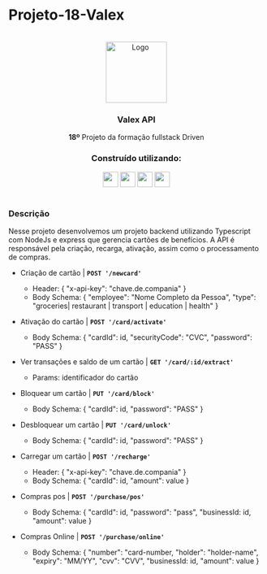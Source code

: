 # Projeto-18-Valex
<div id="top"></div>
<!-- PROJECT LOGO -->
<br />
<div align="center">
    <img src="https://user-images.githubusercontent.com/80592317/188508152-5ca92282-78c3-45e8-8a86-e32758f49128.png" alt="Logo" width="120">

<h3 align="center">Valex API</h3>
  <p align="center">
   <strong>18º</strong> Projeto da formação fullstack Driven
</div>

<div align="center">
  <h3 align="center">Construído utilizando:</h3>


  <img src="https://img.shields.io/badge/PostgreSQL-316192?style=for-the-badge&logo=postgresql&logoColor=white" height="30px"/>
  <img src="https://img.shields.io/badge/TypeScript-007ACC?style=for-the-badge&logo=typescript&logoColor=white" height="30px"/>
  <img src="https://img.shields.io/badge/Node.js-43853D?style=for-the-badge&logo=node.js&logoColor=white" height="30px"/>  
  <img src="https://img.shields.io/badge/Express.js-404D59?style=for-the-badge&logo=express.js&logoColor=white" height="30px"/>  
</div>

#

### Descrição

Nesse projeto desenvolvemos um projeto backend utilizando Typescript com NodeJs e express que gerencia cartões de benefícios.
A API é responsável pela criação, recarga, ativação, assim como o processamento de compras.

  - Criação de cartão | **```POST '/newcard'```**
    - Header: { "x-api-key": "chave.de.compania" }
    - Body Schema: { "employee": "Nome Completo da Pessoa", "type": "groceries| restaurant | transport | education | health" }
    
  - Ativação do cartão | **```POST '/card/activate'```**
    - Body Schema: { "cardId": id, "securityCode": "CVC", "password": "PASS" }
  
  - Ver transações e saldo de um cartão | **```GET '/card/:id/extract'```**
    - Params: identificador do cartão
  
  - Bloquear um cartão | **```PUT '/card/block'```**
    - Body Schema: { "cardId": id, "password": "PASS" }
    
  - Desbloquear um cartão | **```PUT '/card/unlock'```**
    - Body Schema: { "cardId": id, "password": "PASS" }
  
  - Carregar um cartão  | **```POST '/recharge'```**
    - Header: { "x-api-key": "chave.de.compania" }
    - Body Schema: { "cardId": id, "amount": value }
  
  - Compras pos | **```POST '/purchase/pos'```**
    - Body Schema: { "cardId": id, "password": "pass", "businessId: id, "amount": value }
  
  - Compras Online | **```POST '/purchase/online'```**
    - Body Schema: { "number": "card-number, "holder": "holder-name", "expiry":  "MM/YY", "cvv": "CVV", "businessId: id, "amount": value }
